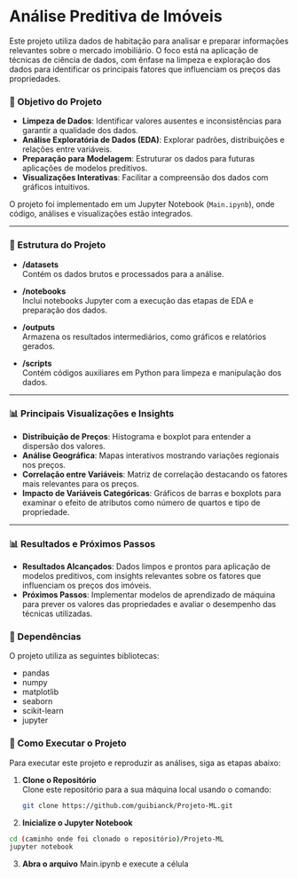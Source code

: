 # Análise Preditiva de Imóveis

Este projeto utiliza dados de habitação para analisar e preparar informações relevantes sobre o mercado imobiliário. O foco está na aplicação de técnicas de ciência de dados, com ênfase na limpeza e exploração dos dados para identificar os principais fatores que influenciam os preços das propriedades.

### 🎯 Objetivo do Projeto

- **Limpeza de Dados**: Identificar valores ausentes e inconsistências para garantir a qualidade dos dados.
- **Análise Exploratória de Dados (EDA)**: Explorar padrões, distribuições e relações entre variáveis.
- **Preparação para Modelagem**: Estruturar os dados para futuras aplicações de modelos preditivos.
- **Visualizações Interativas**: Facilitar a compreensão dos dados com gráficos intuitivos.

O projeto foi implementado em um Jupyter Notebook (`Main.ipynb`), onde código, análises e visualizações estão integrados.

---

### 📂 Estrutura do Projeto

- **/datasets**  
  Contém os dados brutos e processados para a análise.

- **/notebooks**  
  Inclui notebooks Jupyter com a execução das etapas de EDA e preparação dos dados.

- **/outputs**  
  Armazena os resultados intermediários, como gráficos e relatórios gerados.

- **/scripts**  
  Contém códigos auxiliares em Python para limpeza e manipulação dos dados.

---


### 📊 Principais Visualizações e Insights

- **Distribuição de Preços**: Histograma e boxplot para entender a dispersão dos valores.
- **Análise Geográfica**: Mapas interativos mostrando variações regionais nos preços.
- **Correlação entre Variáveis**: Matriz de correlação destacando os fatores mais relevantes para os preços.
- **Impacto de Variáveis Categóricas**: Gráficos de barras e boxplots para examinar o efeito de atributos como número de quartos e tipo de propriedade.

---

### 📊 Resultados e Próximos Passos

- **Resultados Alcançados**: Dados limpos e prontos para aplicação de modelos preditivos, com insights relevantes sobre os fatores que influenciam os preços dos imóveis.
- **Próximos Passos**: Implementar modelos de aprendizado de máquina para prever os valores das propriedades e avaliar o desempenho das técnicas utilizadas.



### 📑 Dependências

O projeto utiliza as seguintes bibliotecas:

- pandas
- numpy
- matplotlib
- seaborn
- scikit-learn
- jupyter

### 🚀 Como Executar o Projeto

Para executar este projeto e reproduzir as análises, siga as etapas abaixo:

1. **Clone o Repositório**  
   Clone este repositório para a sua máquina local usando o comando:
   ```bash
   git clone https://github.com/guibianck/Projeto-ML.git
   ```
2. **Inicialize o Jupyter Notebook**
  ```bash
  cd (caminho onde foi clonado o repositório)/Projeto-ML
  jupyter notebook
```
3. **Abra o arquivo**
 Main.ipynb e execute a célula

